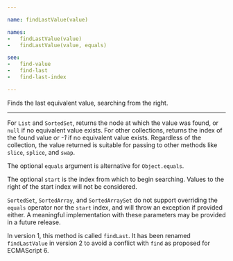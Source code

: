 ```yaml
---

name: findLastValue(value)

names:
-   findLastValue(value)
-   findLastValue(value, equals)

see:
-   find-value
-   find-last
-   find-last-index

---
```


Finds the last equivalent value, searching from the right.

---

For `List` and `SortedSet`, returns the node at which the value was found, or
`null` if no equivalent value exists.
For other collections, returns the index of the found value or *-1* if no
equivalent value exists.
Regardless of the collection, the value returned is suitable for passing to
other methods like `slice`, `splice`, and `swap`.

The optional `equals` argument is alternative for `Object.equals`.

The optional `start` is the index from which to begin searching.
Values to the right of the start index will not be considered.

`SortedSet`, `SortedArray`, and `SortedArraySet` do not support overriding the
`equals` operator nor the `start` index, and will throw an exception if provided
either.
A meaningful implementation with these parameters may be provided in a future
release.

In version 1, this method is called `findLast`.
It has been renamed `findLastValue` in version 2 to avoid a conflict with
`find` as proposed for ECMAScript 6.

